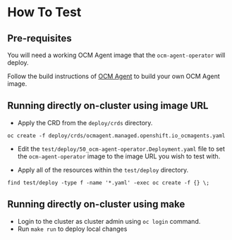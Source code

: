 # How To Test

## Pre-requisites

You will need a working OCM Agent image that the `ocm-agent-operator` will deploy.

Follow the build instructions of [OCM Agent](https://github.com/openshift/ocm-agent) to build your own OCM Agent image.

## Running directly on-cluster using image URL

- Apply the CRD from the `deploy/crds` directory.

```
oc create -f deploy/crds/ocmagent.managed.openshift.io_ocmagents.yaml
```

- Edit the `test/deploy/50_ocm-agent-operator.Deployment.yaml` file to set the `ocm-agent-operator` image to the image URL you wish to test with.

- Apply all of the resources within the `test/deploy` directory.

```
find test/deploy -type f -name '*.yaml' -exec oc create -f {} \;
```

## Running directly on-cluster using make

- Login to the cluster as cluster admin using `oc login` command. 
- Run `make run` to deploy local changes
 
